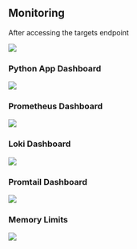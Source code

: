 ## Monitoring

After accessing the targets endpoint

![](https://i.imgur.com/53q94Tw.png)

### Python App Dashboard
![](https://i.imgur.com/pIn2DlI.png)

### Prometheus Dashboard
![](https://i.imgur.com/RgI8jN8.png)

### Loki Dashboard
![](https://i.imgur.com/qaXzREQ.png)

### Promtail Dashboard
![](https://i.imgur.com/VvtXciR.png)

### Memory Limits
![](https://i.imgur.com/2TJd8p2.png)